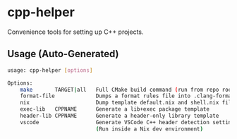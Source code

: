 # cpp-helper

Convenience tools for setting up C++ projects.


## Usage (Auto-Generated)

```bash
usage: cpp-helper [options]

Options:
    make       TARGET|all   Full CMake build command (run from repo root)
    format-file             Dumps a format rules file into .clang-format
    nix                     Dump template default.nix and shell.nix files
    exec-lib   CPPNAME      Generate a lib+exec package template
    header-lib CPPNAME      Generate a header-only library template
    vscode                  Generate VSCode C++ header detection settings file
                            (Run inside a Nix dev environment)


```

